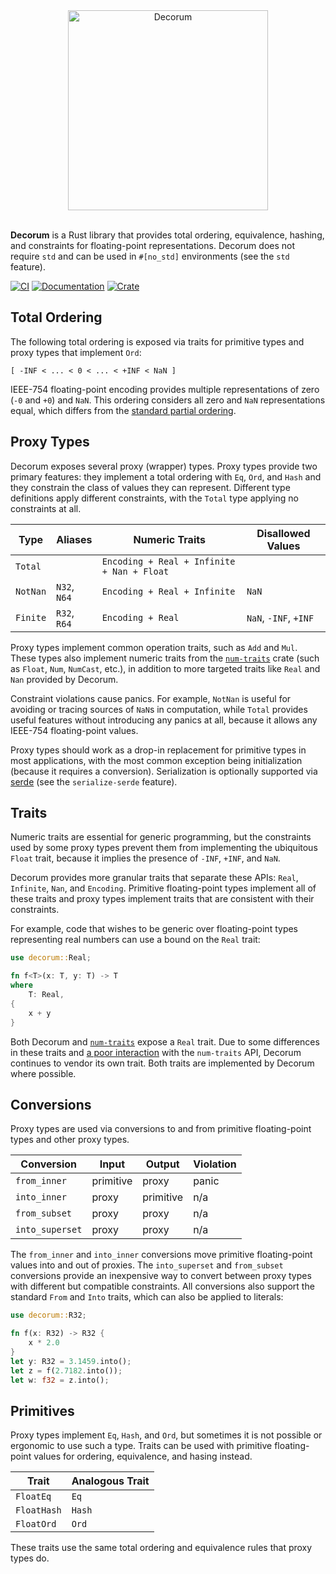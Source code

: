<div align="center">
    <img alt="Decorum" src="https://raw.githubusercontent.com/olson-sean-k/decorum/master/doc/decorum.svg?sanitize=true" width="320"/>
</div>
<br/>

**Decorum** is a Rust library that provides total ordering, equivalence,
hashing, and constraints for floating-point representations. Decorum does not
require `std` and can be used in `#[no_std]` environments (see the `std`
feature).

[![CI](https://github.com/olson-sean-k/decorum/workflows/CI/badge.svg)](https://github.com/olson-sean-k/decorum/actions)
[![Documentation](https://docs.rs/decorum/badge.svg)](https://docs.rs/decorum)
[![Crate](https://img.shields.io/crates/v/decorum.svg)](https://crates.io/crates/decorum)

## Total Ordering

The following total ordering is exposed via traits for primitive types and proxy
types that implement `Ord`:

```
[ -INF < ... < 0 < ... < +INF < NaN ]
```

IEEE-754 floating-point encoding provides multiple representations of zero (`-0`
and `+0`) and `NaN`. This ordering considers all zero and `NaN` representations
equal, which differs from the [standard partial
ordering](https://en.wikipedia.org/wiki/NaN#Comparison_with_NaN).

## Proxy Types

Decorum exposes several proxy (wrapper) types. Proxy types provide two primary
features: they implement a total ordering with `Eq`, `Ord`, and `Hash` and they
constrain the class of values they can represent. Different type definitions
apply different constraints, with the `Total` type applying no constraints at
all.

| Type     | Aliases      | Numeric Traits                             | Disallowed Values     |
|----------|--------------|--------------------------------------------|-----------------------|
| `Total`  |              | `Encoding + Real + Infinite + Nan + Float` |                       |
| `NotNan` | `N32`, `N64` | `Encoding + Real + Infinite`               | `NaN`                 |
| `Finite` | `R32`, `R64` | `Encoding + Real`                          | `NaN`, `-INF`, `+INF` |


Proxy types implement common operation traits, such as `Add` and `Mul`. These
types also implement numeric traits from the
[`num-traits`](https://crates.io/crate/num-traits) crate (such as `Float`,
`Num`, `NumCast`, etc.), in addition to more targeted traits like `Real` and
`Nan` provided by Decorum.

Constraint violations cause panics. For example, `NotNan` is useful for avoiding
or tracing sources of `NaN`s in computation, while `Total` provides useful
features without introducing any panics at all, because it allows any IEEE-754
floating-point values.

Proxy types should work as a drop-in replacement for primitive types in most
applications, with the most common exception being initialization (because it
requires a conversion). Serialization is optionally supported via
[serde](https://crates.io/crates/serde) (see the `serialize-serde` feature).

## Traits

Numeric traits are essential for generic programming, but the constraints used
by some proxy types prevent them from implementing the ubiquitous `Float`
trait, because it implies the presence of `-INF`, `+INF`, and `NaN`.

Decorum provides more granular traits that separate these APIs: `Real`,
`Infinite`, `Nan`, and `Encoding`. Primitive floating-point types implement all
of these traits and proxy types implement traits that are consistent with their
constraints.

For example, code that wishes to be generic over floating-point types
representing real numbers can use a bound on the `Real` trait:

```rust
use decorum::Real;

fn f<T>(x: T, y: T) -> T
where
    T: Real,
{
    x + y
}
```

Both Decorum and [`num-traits`](https://crates.io/crate/num-traits) expose a
`Real` trait. Due to some differences in these traits and [a poor
interaction](https://github.com/rust-num/num-traits/issues/49) with the
`num-traits` API, Decorum continues to vendor its own trait. Both traits are
implemented by Decorum where possible.

## Conversions

Proxy types are used via conversions to and from primitive floating-point
types and other proxy types.

| Conversion      | Input     | Output    | Violation |
|-----------------|-----------|-----------|-----------|
| `from_inner`    | primitive | proxy     | panic     |
| `into_inner`    | proxy     | primitive | n/a       |
| `from_subset`   | proxy     | proxy     | n/a       |
| `into_superset` | proxy     | proxy     | n/a       |

The `from_inner` and `into_inner` conversions move primitive floating-point
values into and out of proxies. The `into_superset` and `from_subset`
conversions provide an inexpensive way to convert between proxy types with
different but compatible constraints. All conversions also support the standard
`From` and `Into` traits, which can also be applied to literals:

```rust
use decorum::R32;

fn f(x: R32) -> R32 {
    x * 2.0
}
let y: R32 = 3.1459.into();
let z = f(2.7182.into());
let w: f32 = z.into();
```

## Primitives

Proxy types implement `Eq`, `Hash`, and `Ord`, but sometimes it is not
possible or ergonomic to use such a type. Traits can be used with primitive
floating-point values for ordering, equivalence, and hasing instead.

| Trait       | Analogous Trait  |
|-------------|------------------|
| `FloatEq`   | `Eq`             |
| `FloatHash` | `Hash`           |
| `FloatOrd`  | `Ord`            |

These traits use the same total ordering and equivalence rules that proxy types
do.
